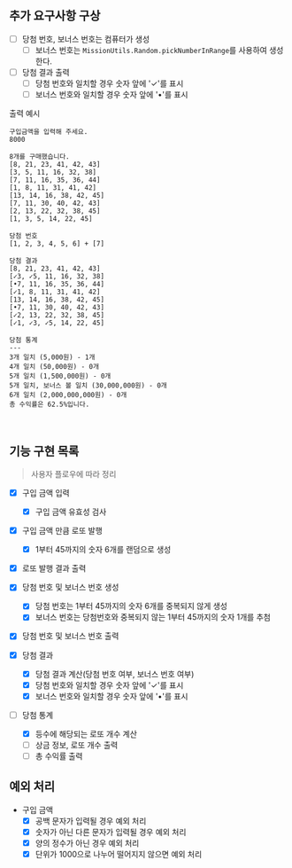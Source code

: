 ## 추가 요구사항 구상

- [ ] 당첨 번호, 보너스 번호는 컴퓨터가 생성
  - [ ] 보너스 번호는 `MissionUtils.Random.pickNumberInRange`를 사용하여 생성한다.
- [ ] 당첨 결과 출력
  - [ ] 당첨 번호와 일치할 경우 숫자 앞에 '✓'를 표시
  - [ ] 보너스 번호와 일치할 경우 숫자 앞에 '•'를 표시

출력 예시

```
구입금액을 입력해 주세요.
8000

8개를 구매했습니다.
[8, 21, 23, 41, 42, 43]
[3, 5, 11, 16, 32, 38]
[7, 11, 16, 35, 36, 44]
[1, 8, 11, 31, 41, 42]
[13, 14, 16, 38, 42, 45]
[7, 11, 30, 40, 42, 43]
[2, 13, 22, 32, 38, 45]
[1, 3, 5, 14, 22, 45]

당첨 번호
[1, 2, 3, 4, 5, 6] + [7]

당첨 결과
[8, 21, 23, 41, 42, 43]
[✓3, ✓5, 11, 16, 32, 38]
[•7, 11, 16, 35, 36, 44]
[✓1, 8, 11, 31, 41, 42]
[13, 14, 16, 38, 42, 45]
[•7, 11, 30, 40, 42, 43]
[✓2, 13, 22, 32, 38, 45]
[✓1, ✓3, ✓5, 14, 22, 45]

당첨 통계
---
3개 일치 (5,000원) - 1개
4개 일치 (50,000원) - 0개
5개 일치 (1,500,000원) - 0개
5개 일치, 보너스 볼 일치 (30,000,000원) - 0개
6개 일치 (2,000,000,000원) - 0개
총 수익률은 62.5%입니다.

```

<br/>

## 기능 구현 목록

> 사용자 플로우에 따라 정리

- [x] 구입 금액 입력

  - [x] 구입 금액 유효성 검사

- [x] 구입 금액 만큼 로또 발행

  - [x] 1부터 45까지의 숫자 6개를 랜덤으로 생성

- [x] 로또 발행 결과 출력

- [x] 당첨 번호 및 보너스 번호 생성

  - [x] 당첨 번호는 1부터 45까지의 숫자 6개를 중복되지 않게 생성
  - [x] 보너스 번호는 당첨번호와 중복되지 않는 1부터 45까지의 숫자 1개를 추첨

- [x] 당첨 번호 및 보너스 번호 출력

- [x] 당첨 결과

  - [x] 당첨 결과 계산(당첨 번호 여부, 보너스 번호 여부)
  - [x] 당첨 번호와 일치할 경우 숫자 앞에 '✓'를 표시
  - [x] 보너스 번호와 일치할 경우 숫자 앞에 '•'를 표시

- [ ] 당첨 통계
  - [x] 등수에 해당되는 로또 개수 계산
  - [ ] 상금 정보, 로또 개수 출력
  - [ ] 총 수익률 출력

## 예외 처리

- 구입 금액
  - [x] 공백 문자가 입력될 경우 예외 처리
  - [x] 숫자가 아닌 다른 문자가 입력될 경우 예외 처리
  - [x] 양의 정수가 아닌 경우 예외 처리
  - [x] 단위가 1000으로 나누어 떨어지지 않으면 예외 처리
